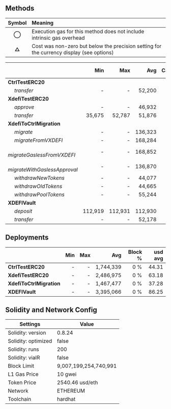 ## Methods
| **Symbol** | **Meaning**                                                                              |
| :--------: | :--------------------------------------------------------------------------------------- |
|    **◯**   | Execution gas for this method does not include intrinsic gas overhead                    |
|    **△**   | Cost was non-zero but below the precision setting for the currency display (see options) |

|                                     |     Min |     Max |     Avg | Calls | usd avg |
| :---------------------------------- | ------: | ------: | ------: | ----: | ------: |
| **CtrlTestERC20**                   |         |         |         |       |         |
|        *transfer*                   |       - |       - |  52,200 |    24 |    1.33 |
| **XdefiTestERC20**                  |         |         |         |       |         |
|        *approve*                    |       - |       - |  46,932 |     6 |    1.19 |
|        *transfer*                   |  35,675 |  52,787 |  51,876 |    19 |    1.32 |
| **XdefiToCtrlMigration**            |         |         |         |       |         |
|        *migrate*                    |       - |       - | 136,323 |     5 |    3.46 |
|        *migrateFromVXDEFI*          |       - |       - | 168,284 |     5 |    4.28 |
|        *migrateGaslessFromVXDEFI*   |       - |       - | 168,852 |     5 |    4.29 |
|        *migrateWithGaslessApproval* |       - |       - | 136,870 |     5 |    3.48 |
|        *withdrawNewTokens*          |       - |       - |  44,077 |     1 |    1.12 |
|        *withdrawOldTokens*          |       - |       - |  44,665 |     1 |    1.13 |
|        *withdrawPoolTokens*         |       - |       - |  55,244 |     1 |    1.40 |
| **XDEFIVault**                      |         |         |         |       |         |
|        *deposit*                    | 112,919 | 112,931 | 112,930 |    12 |    2.87 |
|        *transfer*                   |       - |       - |  52,178 |     2 |    1.33 |

## Deployments
|                          | Min | Max  |       Avg | Block % | usd avg |
| :----------------------- | --: | ---: | --------: | ------: | ------: |
| **CtrlTestERC20**        |   - |    - | 1,744,339 |     0 % |   44.31 |
| **XdefiTestERC20**       |   - |    - | 2,486,975 |     0 % |   63.18 |
| **XdefiToCtrlMigration** |   - |    - | 1,467,477 |     0 % |   37.28 |
| **XDEFIVault**           |   - |    - | 3,395,066 |     0 % |   86.25 |

## Solidity and Network Config
| **Settings**        | **Value**             |
| ------------------- | --------------------- |
| Solidity: version   | 0.8.24                |
| Solidity: optimized | false                 |
| Solidity: runs      | 200                   |
| Solidity: viaIR     | false                 |
| Block Limit         | 9,007,199,254,740,991 |
| L1 Gas Price        | 10 gwei               |
| Token Price         | 2540.46 usd/eth       |
| Network             | ETHEREUM              |
| Toolchain           | hardhat               |


